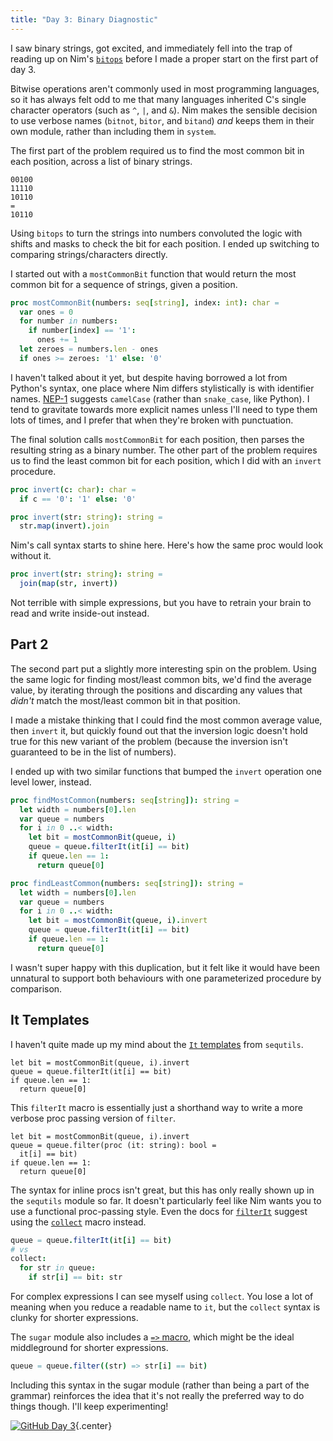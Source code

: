 ```yaml
---
title: "Day 3: Binary Diagnostic"
---
```


I saw binary strings, got excited, and immediately fell into the trap of reading up on Nim's [`bitops`][bitops] before I made a proper start on the first part of day 3.

Bitwise operations aren't commonly used in most programming languages, so it has always felt odd to me that many languages inherited C's single character operators (such as `^`, `|`, and `&`). Nim makes the sensible decision to use verbose names (`bitnot`, `bitor`, and `bitand`) _and_ keeps them in their own module, rather than including them in `system`.

The first part of the problem required us to find the most common bit in each position, across a list of binary strings.

```
00100
11110
10110
=
10110
```

Using `bitops` to turn the strings into numbers convoluted the logic with shifts and masks to check the bit for each position. I ended up switching to comparing strings/characters directly.

I started out with a `mostCommonBit` function that would return the most common bit for a sequence of strings, given a position.

```nim
proc mostCommonBit(numbers: seq[string], index: int): char =
  var ones = 0
  for number in numbers:
    if number[index] == '1':
      ones += 1
  let zeroes = numbers.len - ones
  if ones >= zeroes: '1' else: '0'
```

I haven't talked about it yet, but despite having borrowed a lot from Python's syntax, one place where Nim differs stylistically is with identifier names. [NEP-1](https://nim-lang.org/docs/nep1.html) suggests `camelCase` (rather than `snake_case`, like Python). I tend to gravitate towards more explicit names unless I'll need to type them lots of times, and I prefer that when they're broken with punctuation. 

The final solution calls `mostCommonBit` for each position, then parses the resulting string as a binary number. The other part of the problem requires us to find the least common bit for each position, which I did with an `invert` procedure.

```nim
proc invert(c: char): char =
  if c == '0': '1' else: '0'

proc invert(str: string): string =
  str.map(invert).join
```

Nim's call syntax starts to shine here. Here's how the same proc would look without it.

```nim
proc invert(str: string): string =
  join(map(str, invert))
```

Not terrible with simple expressions, but you have to retrain your brain to read and write inside-out instead.

## Part 2
The second part put a slightly more interesting spin on the problem. Using the same logic for finding most/least common bits, we'd find the average value, by iterating through the positions and discarding any values that _didn't_ match the most/least common bit in that position.

I made a mistake thinking that I could find the most common average value, then `invert` it, but quickly found out that the inversion logic doesn't hold true for this new variant of the problem (because the inversion isn't guaranteed to be in the list of numbers).

I ended up with two similar functions that bumped the `invert` operation one level lower, instead.

```nim
proc findMostCommon(numbers: seq[string]): string =
  let width = numbers[0].len
  var queue = numbers
  for i in 0 ..< width:
    let bit = mostCommonBit(queue, i)
    queue = queue.filterIt(it[i] == bit)
    if queue.len == 1:
      return queue[0]

proc findLeastCommon(numbers: seq[string]): string =
  let width = numbers[0].len
  var queue = numbers
  for i in 0 ..< width:
    let bit = mostCommonBit(queue, i).invert
    queue = queue.filterIt(it[i] == bit)
    if queue.len == 1:
      return queue[0]
```

I wasn't super happy with this duplication, but it felt like it would have been unnatural to support both behaviours with one parameterized procedure by comparison.

## It Templates

I haven't quite made up my mind about the [`It` templates](https://nim-lang.org/docs/sequtils.html#18) from `sequtils`.

```nim/1
let bit = mostCommonBit(queue, i).invert
queue = queue.filterIt(it[i] == bit)
if queue.len == 1:
  return queue[0]
```

This `filterIt` macro is essentially just a shorthand way to write a more verbose proc passing version of `filter`.

```nim/1-2
let bit = mostCommonBit(queue, i).invert
queue = queue.filter(proc (it: string): bool =
  it[i] == bit)
if queue.len == 1:
  return queue[0]
```

The syntax for inline procs isn't great, but this has only really shown up in the `sequtils` module so far. It doesn't particularly feel like Nim wants you to use a functional proc-passing style. Even the docs for [`filterIt`](https://nim-lang.org/docs/sequtils.html#filterIt.t%2Cuntyped%2Cuntyped) suggest using the [`collect`](https://nim-lang.org/docs/sugar.html#collect.m%2Cuntyped%2Cuntyped) macro instead.

```nim
queue = queue.filterIt(it[i] == bit)
# vs
collect:
  for str in queue:
    if str[i] == bit: str
```

For complex expressions I can see myself using `collect`. You lose a lot of meaning when you reduce a readable name to `it`, but the `collect` syntax is clunky for shorter expressions.

The `sugar` module also includes a [`=>` macro](https://nim-lang.org/docs/sugar.html#%3D%3E.m,untyped,untyped), which might be the ideal middleground for shorter expressions.

```nim
queue = queue.filter((str) => str[i] == bit)
```

Including this syntax in the sugar module (rather than being a part of the grammar) reinforces the idea that it's not really the preferred way to do things though. I'll keep experimenting!

[![GitHub](/icons/github.svg) Day 3](https://github.com/danprince/advent-of-code/blob/master/2021/day-03/main.nim){.center}

[bitops]: https://nim-lang.org/docs/bitops.html
